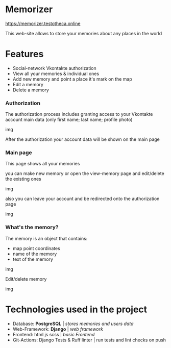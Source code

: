 Memorizer
===
https://memorizer.testotheca.online

This web-site allows to store your memories about any places in the world

Features
===

- Social-network Vkontakte authorization
- View all your memories & individual ones
- Add new memory and point a place it's mark on the map
- Edit a memory
- Delete a memory

### Authorization

The authorization process includes granting access to your Vkontakte account main data (only first name; last name; profile photo) 

img

After the authorization your account data will be shown on the main page 

### Main page

This page shows all your memories

you can make new memory or open the view-memory page and edit/delete the existing ones

img

also you can leave your account and be redirected onto the authorization page

img

### What's the memory?

The memory is an object that contains:

- map point coordinates
- name of the memory
- text of the memory

img

Edit/delete memory

img

Technologies used in the project
===

- Database: **PostgreSQL** | _stores memories and users data_
- Web-Framework: **Django** | _web framework_
- Frontend: html js scss | _basic Frontend_
- Git-Actions: Django Tests & Ruff linter | run tests and lint checks on push


